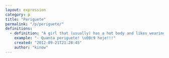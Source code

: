 ```yaml
---
layout: expression
category: p
title: "Periguete"
permalink: "/p/periguete/"
definitions:
  - definition: "A girl that (usually) has a hot body and likes wearing skimpy dresses (even when it is snowing). Their natural habitat is the outskirts of the city, though sometimes you can find them in the fancy neighborhoods too.\n\nFamous for going to many night clubs and liking to meet new guys, even taking the initiative to start talking and ask out a guy. Their preferred music style is [Funk](/f/funk/), although sometimes they listen to Sertanejo, Samba and Pagode too.\n\nIt is a variation of \"perigosa\" (dangerous)."
    example: "- Quanta periguete! \u00c9 hoje!!!"
    created: "2012-09-21T21:28:45"
    author: "kinow"
---
```

